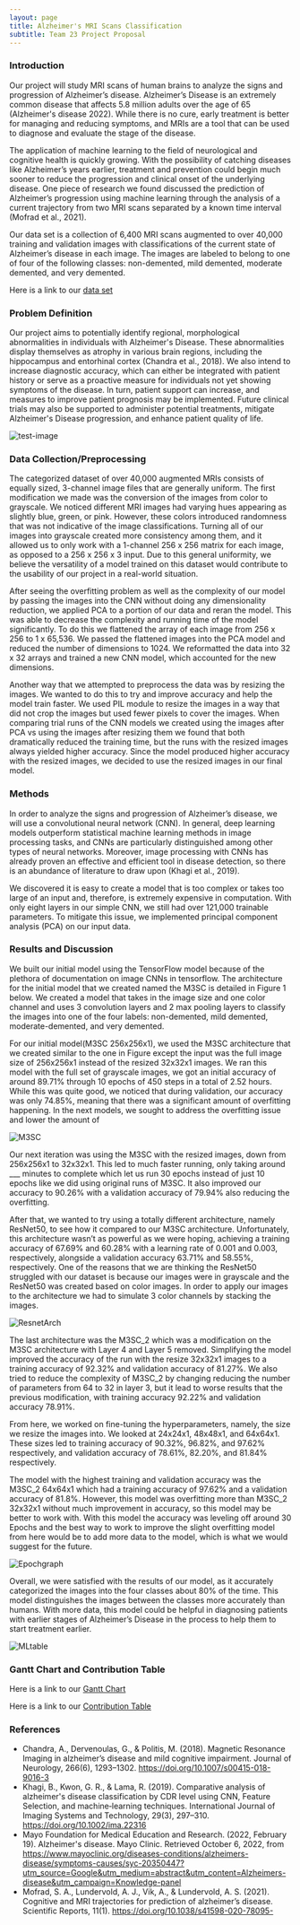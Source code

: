 ```yaml
---
layout: page
title: Alzheimer's MRI Scans Classification
subtitle: Team 23 Project Proposal
---
```


### Introduction

Our project will study MRI scans of human brains to analyze the signs and progression of Alzheimer’s disease. Alzheimer’s Disease is an extremely common disease that affects 5.8 million adults over the age of 65 (Alzheimer's disease 2022). While there is no cure, early treatment is better for managing and reducing symptoms, and MRIs are a tool that can be used to diagnose and evaluate the stage of the disease.

The application of machine learning to the field of neurological and cognitive health is quickly growing. With the possibility of catching diseases like Alzheimer’s years earlier, treatment and prevention could begin much sooner to reduce the progression and clinical onset of the underlying disease. One piece of research we found discussed the prediction of Alzheimer’s progression using machine learning through the analysis of a current trajectory from two MRI scans separated by a known time interval (Mofrad et al., 2021).

Our data set is a collection of 6,400 MRI scans augmented to over 40,000 training and validation images with classifications of the current state of Alzheimer’s disease in each image. The images are labeled to belong to one of four of the following classes: non-demented, mild demented, moderate demented, and very demented. 

Here is a link to our [data set](https://www.kaggle.com/datasets/uraninjo/augmented-alzheimer-mri-dataset)

### Problem Definition

Our project aims to potentially identify regional, morphological abnormalities in individuals with Alzheimer's Disease. These abnormalities display themselves as atrophy in various brain regions, including the hippocampus and entorhinal cortex (Chandra et al., 2018). We also intend to increase diagnostic accuracy, which can either be integrated with patient history or serve as a proactive measure for individuals not yet showing symptoms of the disease. In turn, patient support can increase, and measures to improve patient prognosis may be implemented. Future clinical trials may also be supported to administer potential treatments, mitigate Alzheimer's Disease progression, and enhance patient quality of life.

![test-image](assets/img/test-image.jpg)

### Data Collection/Preprocessing

The categorized dataset of over 40,000 augmented MRIs consists of equally sized, 3-channel image files that are generally uniform. The first modification we made was the conversion of the images from color to grayscale. We noticed different MRI images had varying hues appearing as slightly blue, green, or pink. However, these colors introduced randomness that was not indicative of the image classifications. Turning all of our images into grayscale created more consistency among them, and it allowed us to only work with a 1-channel 256 x 256 matrix for each image, as opposed to a 256 x 256 x 3 input. Due to this general uniformity, we believe the versatility of a model trained on this dataset would contribute to the usability of our project in a real-world situation. 
 
After seeing the overfitting problem as well as the complexity of our model by passing the images into the CNN without doing any dimensionality reduction, we applied PCA to a portion of our data and reran the model. This was able to decrease the complexity and running time of the model significantly. To do this we flattened the array of each image from 256 x 256 to 1 x 65,536. We passed the flattened images into the PCA model and reduced the number of dimensions to 1024. We reformatted the data into 32 x 32 arrays and trained a new CNN model, which accounted for the new dimensions.
 
Another way that we attempted to preprocess the data was by resizing the images. We wanted to do this to try and improve accuracy and help the model train faster. We used PIL module to resize the images in a way that did not crop the images but used fewer pixels to cover the images. When comparing trial runs of the CNN models we created using the images after PCA vs using the images after resizing them we found that both dramatically reduced the training time, but the runs with the resized images always yielded higher accuracy. Since the model produced higher accuracy with the resized images, we decided to use the resized images in our final model.

### Methods

In order to analyze the signs and progression of Alzheimer’s disease, we will use a convolutional neural network (CNN). In general, deep learning models outperform statistical machine learning methods in image processing tasks, and CNNs are particularly distinguished among other types of neural networks. Moreover, image processing with CNNs has already proven an effective and efficient tool in disease detection, so there is an abundance of literature to draw upon (Khagi et al., 2019).
 
We discovered it is easy to create a model that is too complex or takes too large of an input and, therefore, is extremely expensive in computation. With only eight layers in our simple CNN, we still had over 121,000 trainable parameters. To mitigate this issue, we implemented principal component analysis (PCA) on our input data.



### Results and Discussion

We built our initial model using the TensorFlow model because of the plethora of documentation on image CNNs in tensorflow. The architecture for the initial model that we created named the M3SC is detailed in Figure 1 below. We created a model that takes in the image size and one color channel and uses 3 convolution layers and 2 max pooling layers to classify the images into one of the four labels: non-demented, mild demented, moderate-demented, and very demented.

For our initial model(M3SC 256x256x1), we used the M3SC architecture that we created similar to the one in Figure except the input was the full image size of 256x256x1 instead of the resized 32x32x1 images. We ran this model with the full set of grayscale images, we got an initial accuracy of around 89.71% through 10 epochs of 450 steps in a total of 2.52 hours. While this was quite good, we noticed that during validation, our accuracy was only 74.85%, meaning that there was a significant amount of overfitting happening. In the next models, we sought to address the overfitting issue and lower the amount of 

![M3SC](assets/img/M3SC.png)


Our next iteration was using the M3SC with the resized images, down from 256x256x1 to 32x32x1. This led to much faster running, only taking around ___ minutes to complete which let us run 30 epochs instead of just 10 epochs like we did using original runs of M3SC. It also improved our accuracy to 90.26% with a validation accuracy of 79.94% also reducing the overfitting. 

After that, we wanted to try using a totally different architecture, namely ResNet50, to see how it compared to our M3SC architecture. Unfortunately, this architecture wasn’t as powerful as we were hoping, achieving a training accuracy of 67.69% and 60.28% with a learning rate of 0.001 and 0.003, respectively, alongside a validation accuracy 63.71% and 58.55%, respectively. One of the reasons that we are thinking the ResNet50 struggled with our dataset is because our images were in grayscale and the ResNet50 was created based on color images. In order to apply our images to the architecture we had to simulate 3 color channels by stacking the images. 


![ResnetArch](assets/img/ResnetArch.png)

The last architecture was the M3SC_2 which was a modification on the M3SC architecture with Layer 4 and Layer 5 removed. Simplifying the model improved the accuracy of the run with the resize 32x32x1 images to a training accuracy of 92.32% and validation accuracy of 81.27%. We also tried to reduce the complexity of M3SC_2 by changing reducing the number of parameters from 64 to 32 in layer 3, but it lead to worse results that the previous modification, with training accuracy 92.22% and validation accuracy 78.91%. 

From here, we worked on fine-tuning the hyperparameters, namely, the size we resize the images into. We looked at 24x24x1, 48x48x1, and 64x64x1. These sizes led to training accuracy of 90.32%, 96.82%, and 97.62% respectively, and validation accuracy of 78.61%, 82.20%, and 81.84% respectively.


The model with the highest training and validation accuracy was the M3SC_2 64x64x1 which had a training accuracy of 97.62% and a validation accuracy of 81.8%. However, this model was overfitting more than M3SC_2 32x32x1 without much improvement in accuracy, so this model may be better to work with. With this model the accuracy was leveling off around 30 Epochs and the best way to work to improve the slight overfitting model from here would be to add more data to the model, which is what we would suggest for the future.

![Epochgraph](assets/img/Epochgraph.jpeg)

Overall, we were satisfied with the results of our model, as it accurately categorized the images into the four classes about 80% of the time. This model distinguishes the images between the classes more accurately than humans. With more data, this model could be helpful in diagnosing patients with earlier stages of Alzheimer’s Disease in the process to help them to start treatment earlier.

![MLtable](assets/img/MLtable.png)

### Gantt Chart and Contribution Table

Here is a link to our [Gantt Chart](https://gtvault-my.sharepoint.com/:x:/g/personal/scanastra3_gatech_edu/EV418BSlG0dIvm-2YcQRGKwB812RjocrHM2qpRjKDK-q9A?e=HlPncl)

Here is a link to our [Contribution Table](https://gtvault-my.sharepoint.com/:x:/g/personal/scanastra3_gatech_edu/EfC08hdEY7VAvQ7QMMIQ2TABL5AW9ueuiT-u4cN8wCn8bg?e=FmujgV)

### References

* Chandra, A., Dervenoulas, G., & Politis, M. (2018). Magnetic Resonance Imaging in alzheimer’s disease and mild cognitive impairment. Journal of Neurology, 266(6), 1293–1302. https://doi.org/10.1007/s00415-018-9016-3
* Khagi, B., Kwon, G. R., & Lama, R. (2019). Comparative analysis of alzheimer's disease classification by CDR level using CNN, Feature Selection, and machine‐learning techniques. International Journal of Imaging Systems and Technology, 29(3), 297–310. https://doi.org/10.1002/ima.22316
* Mayo Foundation for Medical Education and Research. (2022, February 19). Alzheimer's disease. Mayo Clinic. Retrieved October 6, 2022, from https://www.mayoclinic.org/diseases-conditions/alzheimers-disease/symptoms-causes/syc-20350447?utm_source=Google&utm_medium=abstract&utm_content=Alzheimers-disease&utm_campaign=Knowledge-panel
* Mofrad, S. A., Lundervold, A. J., Vik, A., & Lundervold, A. S. (2021). Cognitive and MRI trajectories for prediction of alzheimer’s disease. Scientific Reports, 11(1). https://doi.org/10.1038/s41598-020-78095-

